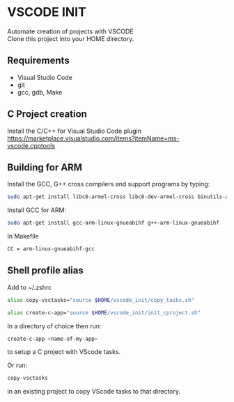 # VSCODE INIT

Automate creation of projects with VSCODE \
Clone this project into your HOME directory.

## Requirements

* Visual Studio Code
* git
* gcc, gdb, Make

## C Project creation

Install the C/C++ for Visual Studio Code plugin
<https://marketplace.visualstudio.com/items?itemName=ms-vscode.cpptools>

## Building for ARM

Install the GCC, G++ cross compilers and support programs by typing:

```sh
sudo apt-get install libc6-armel-cross libc6-dev-armel-cross binutils-arm-linux-gnueabi libncurses5-dev build-essential bison flex libssl-dev bc
```

Install GCC for ARM:

```sh
sudo apt-get install gcc-arm-linux-gnueabihf g++-arm-linux-gnueabihf
```

In Makefile

```sh
CC = arm-linux-gnueabihf-gcc
```

## Shell profile alias

Add to ~/.zshrc

```sh
alias copy-vsctasks="source $HOME/vscode_init/copy_tasks.sh"
```

```sh
alias create-c-app="source $HOME/vscode_init/init_cproject.sh"
```

In a directory of choice then run:

```sh
create-c-app <name-of-my-app>
```

to setup a C project with VScode tasks.

Or run:

```sh
copy-vsctasks
```

in an existing project to copy VScode tasks to that directory.

